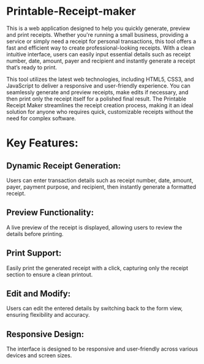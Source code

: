 # Printable-Receipt-maker
This is a web application designed to help you quickly generate, preview and print receipts. Whether you're running a small business, providing a service or simply need a receipt for personal transactions, this tool offers a fast and efficient way to create professional-looking receipts. With a clean intuitive interface, users can easily input essential details such as receipt number, date, amount, payer and recipient and instantly generate a receipt that’s ready to print.

This tool utilizes the latest web technologies, including HTML5, CSS3, and JavaScript to deliver a responsive and user-friendly experience. You can seamlessly generate and preview receipts, make edits if necessary, and then print only the receipt itself for a polished final result. The Printable Receipt Maker streamlines the receipt creation process, making it an ideal solution for anyone who requires quick, customizable receipts without the need for complex software.

# Key Features:
## Dynamic Receipt Generation:
Users can enter transaction details such as receipt number, date, amount, payer, payment purpose, and recipient, then instantly generate a formatted receipt.
## Preview Functionality:
A live preview of the receipt is displayed, allowing users to review the details before printing.
## Print Support:
Easily print the generated receipt with a click, capturing only the receipt section to ensure a clean printout.
## Edit and Modify:
Users can edit the entered details by switching back to the form view, ensuring flexibility and accuracy.
## Responsive Design:
The interface is designed to be responsive and user-friendly across various devices and screen sizes.